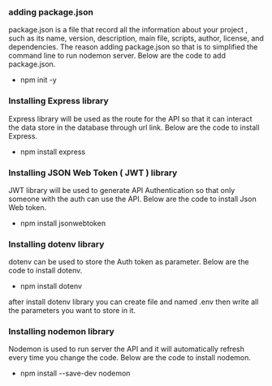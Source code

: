 ### adding package.json
 package.json is a file that record all the information about your project , such as its name, version, description, main file, scripts, author, license, and dependencies. The reason adding package.json so that is to simplified the command line to run nodemon server. Below are the code to add package.json.

- npm init -y

### Installing Express library
Express library will be used as the route for the API so that it can interact the data store in the database through url link. Below are the code to install Express.

- npm install express

### Installing JSON Web Token ( JWT ) library
JWT library will be used to generate API Authentication so that only someone with the auth can use the API. Below are the code to install Json Web token.

- npm install jsonwebtoken

### Installing dotenv library
dotenv can be used to store the Auth token as parameter. Below are the code to install dotenv.

- npm install dotenv 

after install dotenv library you can create file and named .env then write all the parameters you want to store in it.

### Installing nodemon library
Nodemon is used to run server the API and it will automatically refresh every time you change the code. Below are the code to install nodemon.

- npm install --save-dev nodemon